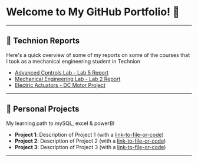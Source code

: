 # Welcome to My GitHub Portfolio! 👋

---

## 📑 Technion Reports

Here's a quick overview of some of my reports on some of the courses that I took as a mechanical engineering student in Technion

- [Advanced Controls Lab - Lab 5 Report](https://github.com/Danny-Ap/Portfolio.github.io/blob/main/Advanced%20Controls%20Lab-Lab5%20Report.pdf)
- [Mechanical Engineering Lab - Lab 2 Report](https://github.com/Danny-Ap/Portfolio.github.io/blob/main/Advanced_Lab_Mech_Engineering_Lab2_Report.pdf)
- [Electric Actuators - DC Motor Project](https://github.com/Danny-Ap/Portfolio.github.io/blob/main/Electric%20Actuators-DC%20motor%20Project.pdf)

---

## 🚀 Personal Projects
My learning path to mySQL, excel & powerBI

- **Project 1**: Description of Project 1 (with a [link-to-file-or-code](#))
- **Project 2**: Description of Project 2 (with a [link-to-file-or-code](#))
- **Project 3**: Description of Project 3 (with a [link-to-file-or-code](#))

---


